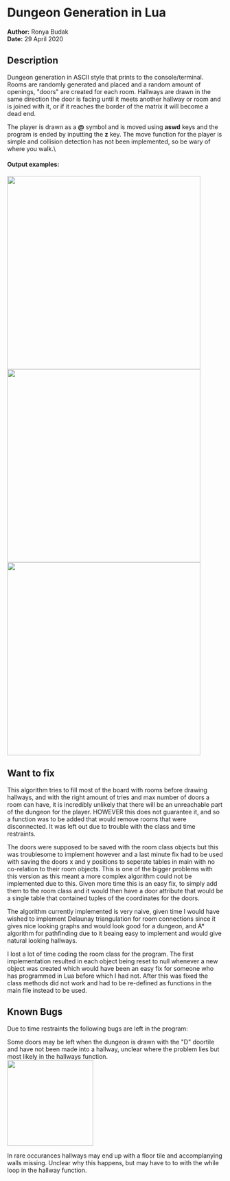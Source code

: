 # Dungeon Generation in Lua
**Author:** Ronya Budak\
**Date:** 29 April 2020
## Description
Dungeon generation in ASCII style that prints to the console/terminal. Rooms are randomly generated and placed and a random amount of openings, "doors" are created for each room. Hallways are drawn in the same direction the door is facing until it meets another hallway or room and is joined with it, or if it reaches the border of the matrix it will become a dead end. 

The player is drawn as a **@** symbol and is moved using **aswd** keys and the program is ended by inputting the **z** key. The move function for the player is simple and collision detection has not been implemented, so be wary of where you walk.\
#### Output examples:

<img src="https://github.com/Liwow/LuaTest/blob/master/images/dungeon_example1.png" height="450">
<img src="https://github.com/Liwow/LuaTest/blob/master/images/dungeon_example2.png" height="450">
<img src="https://github.com/Liwow/LuaTest/blob/master/images/dungeon_example3.png" height="450">

## Want to fix
This algorithm tries to fill most of the board with rooms before drawing hallways, and with the right amount of tries and max number of doors a room can have, it is incredibly unlikely that there will be an unreachable part of the dungeon for the player. HOWEVER this does not guarantee it, and so a function was to be added that would remove rooms that were disconnected. It was left out due to trouble with the class and time restraints.

The doors were supposed to be saved with the room class objects but this was troublesome to implement however and a last minute fix had to be used with saving the doors x and y positions to seperate tables in main with no co-relation to their room objects. This is one of the bigger problems with this version as this meant a more complex algorithm could not be implemented due to this. Given more time this is an easy fix, to simply add them to the room class and it would then have a door attribute that would be a single table that contained tuples of the coordinates for the doors.

The algorithm currently implemented is very naive, given time I would have wished to implement Delaunay triangulation for room connections since it gives nice looking graphs and would look good for a dungeon, and A* algorithm for pathfinding due to it beaing easy to implement and would give natural looking hallways.

I lost a lot of time coding the room class for the program. The first implementation resulted in each object being reset to null whenever a new object was created which would have been an easy fix for someone who has programmed in Lua before which I had not. After this was fixed the class methods did not work and had to be re-defined as functions in the main file instead to be used.

## Known Bugs
Due to time restraints the following bugs are left in the program:

Some doors may be left when the dungeon is drawn with the "D" doortile and have not been made into a hallway, unclear where the problem lies but most likely in the hallways function.\
<img src="https://github.com/Liwow/LuaTest/blob/master/images/door_bug.png" height="200">

In rare occurances hallways may end up with a floor tile and accomplanying walls missing. Unclear why this happens, but may have to to with the while loop in the hallway function.
